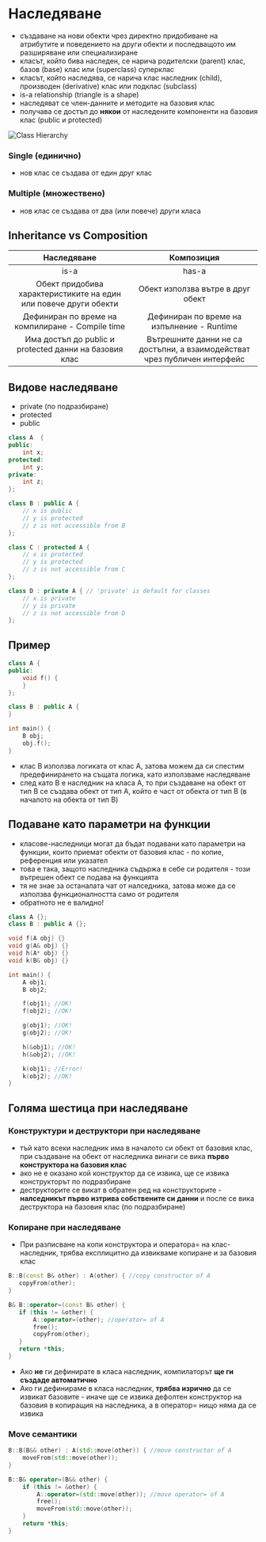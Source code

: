 # Наследяване

- създаване на нови обекти чрез директно придобиване на атрибутите и поведението на други обекти и последващото им разширяване или специализиране
- класът, който бива наследен, се нарича родителски (parent) клас, базов (base) клас или (superclass) суперклас
- класът, който наследява, се нарича клас наследник (child), производен (derivative) клас или подклас (subclass)
- is-a relationship (triangle is a shape)
- наследяват се член-данните и методите на базовия клас
- получава се достъп до **някои** от наследените компоненти на базовия клас (public и protected)

![Class Hierarchy](http://learncpp.com/images/CppTutorial/Section11/ShapesInheritance.gif)

### Single (единично)
- нов клас се създава от един друг клас
### Multiple (множествено)
- нов клас се създава от два (или повече) други класа

## Inheritance vs Composition
| Наследяване   | Композиция     |
| :---:   | :---: |
| is-a | has-a |
| Oбект придобива характеристиките на един или повече други обекти | Обект използва вътре в друг обект |
| Дефиниран по време на компилиране - Compile time | Дефиниран по време на изпълнение - Runtime |
| Има достъп до public и protected данни на базовия клас| Вътрешните данни не са достъпни, а взаимодействат чрез публичен интерфейс |

## Видове наследяване
- private (по подразбиране)
- protected
- public

```c++
class A  {
public:
    int x;
protected:
	int y;
private:
    int z;
};

class B : public A {
    // x is public
    // y is protected
    // z is not accessible from B
};

class C : protected A {
    // x is protected
    // y is protected
    // z is not accessible from C
};

class D : private A { // 'private' is default for classes
    // x is private
    // y is private
    // z is not accessible from D
};
 ```

## Пример
```c++
class A {
public:
    void f() {
	}
};

class B : public A {
}

int main() {
	B obj;
	obj.f();
}
```
- клас B използва логиката от клас А, затова можем да си спестим предефинирането на същата логика, като използваме наследяване
- след като В е наследник на класа А, то при създаване на обект от тип В се създава обект от тип А, който е част от обекта от тип В (в началото на обекта от тип B)

## Подаване като параметри на функции
- класове-наследници могат да бъдат подавани като параметри на функции, които приемат обекти от базовия клас - по копие, референция или указател
- това е така, защото наследника съдържа в себе си родителя - този вътрешен обект се подава на функцията
- тя не знае за останалата чат от налседника, затова може да се използва функционалността само от родителя
- обратното не е валидно!

```c++
class A {};
class B : public A {};

void f(A obj) {}
void g(A& obj) {}
void h(A* obj) {}
void k(B& obj) {}

int main() {
	A obj1;
	B obj2;

	f(obj1); //OK!
	f(obj2); //OK!

	g(obj1); //OK!
	g(obj2); //OK!

	h(&obj1); //OK!
	h(&obj2); //OK!

	k(obj1); //Error!
	k(obj2); //OK!
}
 ```

 ## Голяма шестица при наследяване

 ### Конструктури и деструктори при наследяване

- тъй като всеки наследник има в началото си обект от базовия  клас, при създаване на обект от наследника винаги се вика **първо конструктора на базовия клас**
- ако не е оказано кой конструктор да се извика, ще се извика конструкторът по подразбиране
- деструкторите се викат в обратен ред на конструкторите - **налседникът първо изтрива собствените си данни** и после се вика деструктора на базовия клас (по подразбиране)

### Копиране при наследяване

- При разписване на копи конструктора и оператора= на клас-наследник, трябва експлицитно да извикваме копиране и за базовия клас

 ```c++
B::B(const B& other) : A(other) { //copy constructor of A
	copyFrom(other);
}

B& B::operator=(const B& other) {
	if (this != &other) {
	    A::operator=(other); //operator= of A
	    free();
	    copyFrom(other);
	}
	return *this;
}
 ```

- Ако **не** ги дефинирате в класа наследник, компилаторът **ще ги създаде автоматично**
- Ако ги дефинираме в класа наследник, **трябва изрично** да се извикат базовите - иначе ще се извика дефолтен конструктор на базовия в копиращия на наследника, а в оператор= нищо няма да се извика

### Move семантики

```c++
B::B(B&& other) : A(std::move(other)) { //move constructor of A
    moveFrom(std::move(other));
}

B::B& operator=(B&& other) {
    if (this != &other) {
        A::operator=(std::move(other)); //move operator= of A
        free();
        moveFrom(std::move(other));
    }
    return *this;
}
```
